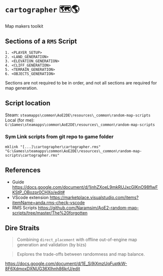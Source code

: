 # `cartographer` 🗺️🌎

Map makers toolkit

## Sections of a `RMS` Script

```
1. <PLAYER_SETUP>
2. <LAND_GENERATION>
3. <ELEVATION_GENERATION>
4. <CLIFF_GENERATION>
5. <TERRAIN_GENERATION>
6. <OBJECTS_GENERATION>
```

Sections are not required to be in order, and not all sections are required for map generation.

## Script location

Steam:
`steamapps\common\AoE2DE\resources\_common\random-map-scripts`  
Local (for me):
`G:\Games\steamapps\common\AoE2DE\resources\_common\random-map-scripts`

### Sym Link scripts from git repo to game folder

`mklink "[...]\cartographer\cartographer.rms" "G:\Games\steamapps\common\AoE2DE\resources\_common\random-map-scripts\cartographer.rms"`

## References

- Guide https://docs.google.com/document/d/1jnhZXoeL9mkRUJxcGlKnO98fIwFKStP_OBozpr0CHXo/edit#
- VScode extension https://marketplace.visualstudio.com/items?itemName=anda.rms-check-vscode
- RMS Scripts https://github.com/Naramsim/AoE2-random-map-scripts/tree/master/The%20forgotten

## Dire Straits

> Combining `direct_placement` with offline out-of-engine map generation and validation (by bizs)

> Explores the trade-offs between randomness and map balance.

https://docs.google.com/document/d/1E_Si9iXmzUqFuptkW-8F6XdmoxDXNUG36XIhnh86krU/edit
